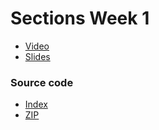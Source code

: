 # Sections Week 1

* [Video](http://cs50.tv/2011/fall/sections/4/section4.mp4)
* [Slides](http://cdn.cs50.net/2011/fall/sections/4/section4.pdf)

### Source code

* [Index](http://cdn.cs50.net/2011/fall/sections/4/section4/)
* [ZIP](http://cdn.cs50.net/2011/fall/sections/4/section4.zip)

